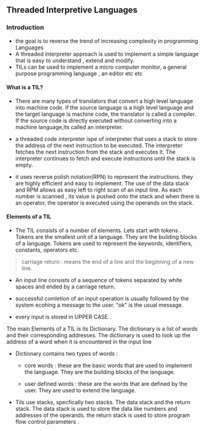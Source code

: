 ## Threaded Interpretive Languages

### Introduction

- the goal is to reverse the trend of increasing complexity in programming Languages
- A threaded interpreter approach is used to implement a simple language that is easy to understand , extend and modify.
- TILs can be used to implement a micro computer monitor, a general purpose programming language , an editor etc etc

#### What is a TIL?

- There are many types of translators that convert a high level language into machine code. if the source language is a high level language and the target language is machine code, the translator is called a compiler. If the source code is directly executed without converting into a machine language,its called an interpreter.


- a threaded code interpreter ispe of interpreter that uses a stack to store the address of the next instruction to be executed. The interpreter fetches the next instruction from the stack and executes it. The interpreter continues to fetch and execute instructions until the stack is empty. 


- it uses reverse polish notation(RPN) to represent the instructions. they are highly efficient and easy to implement. The use of the data stack and RPM allows as easy left to right scan of an input line. As each number is scanned , its value is pushed onto the stack and when there is an operator, the operator is executed using the operands on the stack.




#### Elements of a TIL 

- The TIL consists of a number of elements. Lets start with tokens . Tokens are the smallest unit of a language. They are the building blocks of a language. Tokens are used to represent the keywords, identifiers, constants, operators etc. 

> carriage return : means the end of a line and the beginning of a new line.

- An input line consists of a sequence of tokens separated by white spaces and ended by a carriage return.

- successful comletion of an input operation is usually followed by the system ecohing a message to the user. "ok" is the usual message.

- every input is stored in UPPER CASE.

The main Elements of a TIL is its Dictionary. The dictionary is a list of words and their corresponding addresses. The dictionary is used to look up the address of a word when it is encountered in the input line 

- Dictionary contains two types of words : 

     - core words : these are the basic words that are used to implement the language. They are the building blocks of the language.

     - user defined words : these are the words that are defined by the user. They are used to extend the language.


- Tils use stacks, specfically two stacks. The data stack and the return stack. The data stack is used to store the data like numbers and addresses of the operands. the return stack is used to store program flow control parameters .  





